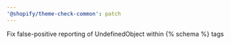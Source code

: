 ```yaml
---
'@shopify/theme-check-common': patch
---
```


Fix false-positive reporting of UndefinedObject within {% schema %} tags
